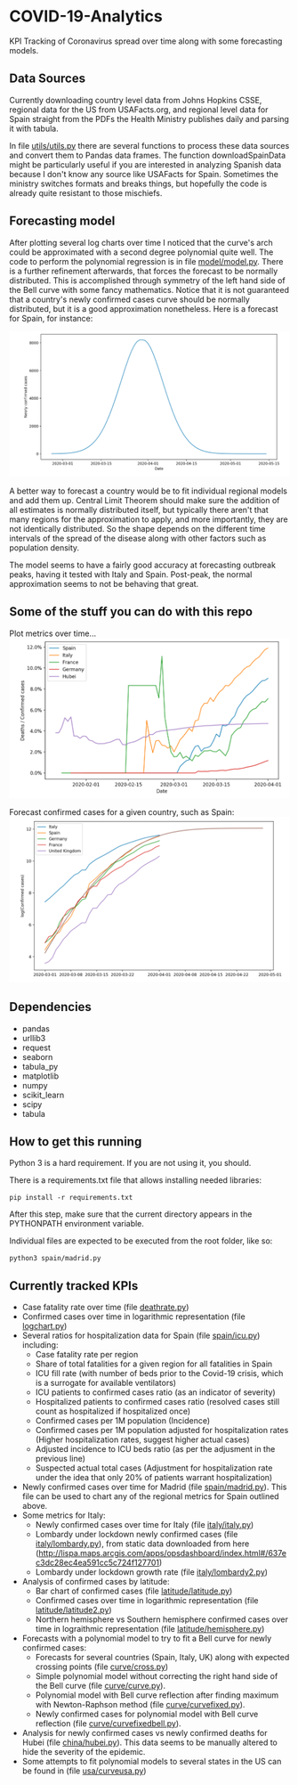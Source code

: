 # COVID-19-Analytics
KPI Tracking of Coronavirus spread over time along with some forecasting models.

## Data Sources
Currently downloading country level data from Johns Hopkins CSSE, regional data for the
US from  USAFacts.org, and regional level data for Spain straight from the PDFs the
Health Ministry publishes daily and parsing it with tabula.

In file [utils/utils.py](utils/utils.py) there are several functions to process these data sources and convert
them to Pandas data frames. The function downloadSpainData might be particularly useful if
you are interested in analyzing Spanish data because I don't know any source like USAFacts
for Spain. Sometimes the ministry switches formats and breaks things, but hopefully the code
is already quite resistant to those mischiefs.

## Forecasting model

After plotting several log charts over time I noticed that the curve's arch could be approximated with a
second degree polynomial quite well. The code to perform the polynomial regression is in file [model/model.py](model/model.py).
There is a further refinement afterwards, that forces the forecast to be normally distributed. This is accomplished
through symmetry of the left hand side of the Bell curve with some fancy mathematics. Notice that it is not
guaranteed that a country's newly confirmed cases curve should be normally distributed, but it is a good approximation
nonetheless. Here is a forecast for Spain, for instance:

![Newly confirmed cases](/imgs/forecast.png)

A better way to forecast a country would be to fit individual regional models and add them up.
Central Limit Theorem should make sure the addition of all estimates is normally distributed itself, but typically 
there aren't that many regions for the approximation to apply, and more importantly, they are not identically distributed.
So the shape depends on the different time intervals of the spread of the disease along with other factors such
as population density.

The model seems to have a fairly good accuracy at forecasting outbreak peaks, having it tested with Italy and Spain. Post-peak, the normal approximation seems to not be behaving that great.

## Some of the stuff you can do with this repo

Plot metrics over time...
![Plot](/imgs/deathrate.png)

Forecast confirmed cases for a given country, such as Spain:
![Forecast](/imgs/curvefixed.png)

## Dependencies


- pandas
- urllib3
- request
- seaborn
- tabula_py
- matplotlib
- numpy
- scikit_learn
- scipy
- tabula

## How to get this running

Python 3 is a hard requirement. If you are not using it, you should.

There is a requirements.txt file that allows installing needed libraries:

```
pip install -r requirements.txt
```

After this step, make sure that the current directory appears in the PYTHONPATH environment variable.

Individual files are expected to be executed from the root folder, like so:
```
python3 spain/madrid.py
```

## Currently tracked KPIs
- Case fatality rate over time (file [deathrate.py](deathrate.py))
- Confirmed cases over time in logarithmic representation (file [logchart.py](logchart.py))
- Several ratios for hospitalization data for Spain (file [spain/icu.py](spain/icu.py)) including:
  - Case fatality rate per region
  - Share of total fatalities for a given region for all fatalities in Spain
  - ICU fill rate (with number of beds prior to the Covid-19 crisis, which is a surrogate for available ventilators)
  - ICU patients to confirmed cases ratio (as an indicator of severity)
  - Hospitalized patients to confirmed cases ratio (resolved cases still count as hospitalized if hospitalized once)
  - Confirmed cases per 1M population (Incidence) 
  - Confirmed cases per 1M population adjusted for hospitalization rates (Higher hospitalization rates, suggest higher actual cases) 
  - Adjusted incidence to ICU beds ratio (as per the adjusment in the previous line)
  - Suspected actual total cases (Adjustment for hospitalization rate under the idea that only 20% of patients warrant hospitalization)
- Newly confirmed cases over time for Madrid (file [spain/madrid.py](spain/madrid.py)). This file can be used to chart any of the regional metrics for Spain outlined above.
- Some metrics for Italy:
  - Newly confirmed cases over time for Italy (file [italy/italy.py](italy/italy.py))
  - Lombardy under lockdown newly confirmed cases (file [italy/lombardy.py](italy/lombardy.py)), from static data downloaded from here (http://lispa.maps.arcgis.com/apps/opsdashboard/index.html#/637ec3dc28ec4ea591cc5c724f127701)
  - Lombardy under lockdown growth rate (file [italy/lombardy2.py](italy/lombardy2.py))
- Analysis of confirmed cases by latitude:
  - Bar chart of confirmed cases (file [latitude/latitude.py](latitude/latitude.py))  
  - Confirmed cases over time in logarithmic representation (file [latitude/latitude2.py](latitude/latitude2.py))  
  - Northern hemisphere vs Southern hemisphere confirmed cases over time in lograithmic representation (file [latitude/hemisphere.py](latitude/hemisphere.py))  
- Forecasts with a polynomial model to try to fit a Bell curve for newly confirmed cases:
  - Forecasts for several countries (Spain, Italy, UK) along with expected crossing points (file [curve/cross.py](curve/cross.py))
  - Simple polynomial model without correcting the right hand side of the Bell curve (file [curve/curve.py](curve/curve.py)).
  - Polynomial model with Bell curve reflection after finding maximum with Newton-Raphson method  (file [curve/curvefixed.py](curve/curvefixed.py)).
  - Newly confirmed cases for polynomial model with Bell curve reflection (file [curve/curvefixedbell.py](curve/curvefixedbell.py)).
- Analysis for newly confirmed cases vs newly confirmed deaths for Hubei (file [china/hubei.py](china/hubei.py)). This data seems to be manually altered to hide the severity of the epidemic.
- Some attempts to fit polynomial models to several states in the US can be found in (file [usa/curveusa.py](usa/curveusa.py))
